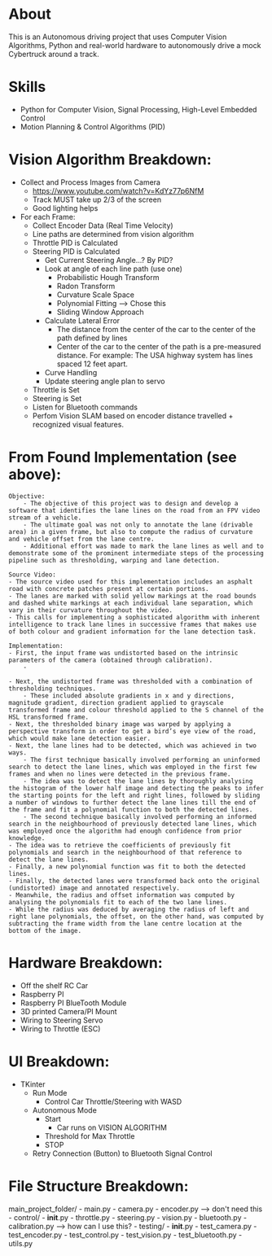 # About
This is an Autonomous driving project that uses Computer Vision Algorithms, Python and real-world hardware to autonomously drive a mock Cybertruck around a track.

# Skills
- Python for Computer Vision, Signal Processing, High-Level Embedded Control
- Motion Planning & Control Algorithms (PID)

# Vision Algorithm Breakdown:
- Collect and Process Images from Camera
    - https://www.youtube.com/watch?v=KdYz77p6NfM
    - Track MUST take up 2/3 of the screen
    - Good lighting helps
- For each Frame:
    - Collect Encoder Data (Real Time Velocity)
    - Line paths are determined from vision algorithm
    - Throttle PID is Calculated
    - Steering PID is Calculated
        - Get Current Steering Angle...? By PID?
        - Look at angle of each line path (use one)
            - Probabilistic Hough Transform
            - Radon Transform
            - Curvature Scale Space
            - Polynomial Fitting          --> Chose this
            - Sliding Window Approach
        - Calculate Lateral Error
            - The distance from the center of the car to the center of the path defined by lines
            - Center of the car to the center of the path is a pre-measured distance. For example: The USA highway system has lines spaced 12 feet apart.
        - Curve Handling
        - Update steering angle plan to servo
    - Throttle is Set
    - Steering is Set
    - Listen for Bluetooth commands 
    - Perfom Vision SLAM based on encoder distance travelled + recognized visual features.


# From Found Implementation (see above):
    Objective:
        - The objective of this project was to design and develop a software that identifies the lane lines on the road from an FPV video stream of a vehicle.
        - The ultimate goal was not only to annotate the lane (drivable area) in a given frame, but also to compute the radius of curvature and vehicle offset from the lane centre.
        - Additional effort was made to mark the lane lines as well and to demonstrate some of the prominent intermediate steps of the processing pipeline such as thresholding, warping and lane detection.

    Source Video:
    - The source video used for this implementation includes an asphalt road with concrete patches present at certain portions.
    - The lanes are marked with solid yellow markings at the road bounds and dashed white markings at each individual lane separation, which vary in their curvature throughout the video.
    - This calls for implementing a sophisticated algorithm with inherent intelligence to track lane lines in successive frames that makes use of both colour and gradient information for the lane detection task.

    Implementation:
    - First, the input frame was undistorted based on the intrinsic parameters of the camera (obtained through calibration).
        - 

    - Next, the undistorted frame was thresholded with a combination of thresholding techniques.
        - These included absolute gradients in x and y directions, magnitude gradient, direction gradient applied to grayscale transformed frame and colour threshold applied to the S channel of the HSL transformed frame.
    - Next, the thresholded binary image was warped by applying a perspective transform in order to get a bird’s eye view of the road, which would make lane detection easier.
    - Next, the lane lines had to be detected, which was achieved in two ways.
        - The first technique basically involved performing an uninformed search to detect the lane lines, which was employed in the first few frames and when no lines were detected in the previous frame.
        - The idea was to detect the lane lines by thoroughly analysing the histogram of the lower half image and detecting the peaks to infer the starting points for the left and right lines, followed by sliding a number of windows to further detect the lane lines till the end of the frame and fit a polynomial function to both the detected lines.
        - The second technique basically involved performing an informed search in the neighbourhood of previously detected lane lines, which was employed once the algorithm had enough confidence from prior knowledge.
    - The idea was to retrieve the coefficients of previously fit polynomials and search in the neighbourhood of that reference to detect the lane lines.
    - Finally, a new polynomial function was fit to both the detected lines.
    - Finally, the detected lanes were transformed back onto the original (undistorted) image and annotated respectively.
    - Meanwhile, the radius and offset information was computed by analysing the polynomials fit to each of the two lane lines.
    - While the radius was deduced by averaging the radius of left and right lane polynomials, the offset, on the other hand, was computed by subtracting the frame width from the lane centre location at the bottom of the image.

# Hardware Breakdown:
- Off the shelf RC Car
- Raspberry PI
- Raspberry PI BlueTooth Module
- 3D printed Camera/PI Mount
- Wiring to Steering Servo
- Wiring to Throttle (ESC)

# UI Breakdown:
- TKinter
    - Run Mode
        - Control Car Throttle/Steering with WASD
    - Autonomous Mode
        - Start 
            - Car runs on VISION ALGORITHM
        - Threshold for Max Throttle
        - STOP
    - Retry Connection (Button) to Bluetooth Signal Control


# File Structure Breakdown:
main_project_folder/
    - main.py
    - camera.py
    - encoder.py --> don't need this
    - control/
        - __init__.py
        - throttle.py
        - steering.py
    - vision.py
    - bluetooth.py
    - calibration.py --> how can I use this?
    - testing/
        - __init__.py
        - test_camera.py
        - test_encoder.py
        - test_control.py
        - test_vision.py
        - test_bluetooth.py
    - utils.py
